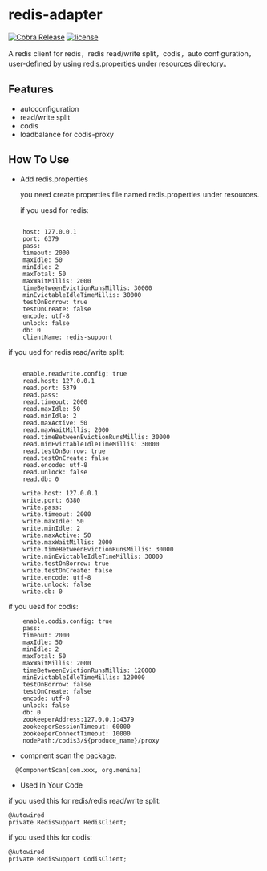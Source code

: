 # redis-adapter

 [![Cobra Release](https://img.shields.io/github/release/MeninaChimp/redis-adapter.svg)](https://github.com/MeninaChimp/redis-adapter/releases)
 [![license](https://img.shields.io/github/license/mashape/apistatus.svg?maxAge=2592000)](https://github.com/MeninaChimp/redis-adapter/blob/master/LICENSE)

  A redis client for redis，redis read/write split，codis，auto configuration，user-defined by using redis.properties under resources directory。 

Features
--------
- autoconfiguration
- read/write split
- codis
- loadbalance for codis-proxy

How To Use
------

- Add redis.properties

  you need create properties file named redis.properties under resources.

  if you uesd for redis:

``` properties
    
    host: 127.0.0.1
    port: 6379
    pass:
    timeout: 2000
    maxIdle: 50
    minIdle: 2
    maxTotal: 50
    maxWaitMillis: 2000
    timeBetweenEvictionRunsMillis: 30000
    minEvictableIdleTimeMillis: 30000
    testOnBorrow: true
    testOnCreate: false
    encode: utf-8
    unlock: false
    db: 0
    clientName: redis-support
```

if you ued for redis read/write split:

``` properties
    
    enable.readwrite.config: true
    read.host: 127.0.0.1
    read.port: 6379
    read.pass:
    read.timeout: 2000
    read.maxIdle: 50
    read.minIdle: 2
    read.maxActive: 50
    read.maxWaitMillis: 2000
    read.timeBetweenEvictionRunsMillis: 30000
    read.minEvictableIdleTimeMillis: 30000
    read.testOnBorrow: true
    read.testOnCreate: false
    read.encode: utf-8
    read.unlock: false
    read.db: 0
    
    write.host: 127.0.0.1
    write.port: 6380
    write.pass:
    write.timeout: 2000
    write.maxIdle: 50
    write.minIdle: 2
    write.maxActive: 50
    write.maxWaitMillis: 2000
    write.timeBetweenEvictionRunsMillis: 30000
    write.minEvictableIdleTimeMillis: 30000
    write.testOnBorrow: true
    write.testOnCreate: false
    write.encode: utf-8
    write.unlock: false
    write.db: 0
```

if you uesd for codis:

``` properties    
    enable.codis.config: true
    pass:
    timeout: 2000
    maxIdle: 50
    minIdle: 2
    maxTotal: 50
    maxWaitMillis: 2000
    timeBetweenEvictionRunsMillis: 120000
    minEvictableIdleTimeMillis: 120000
    testOnBorrow: false
    testOnCreate: false
    encode: utf-8
    unlock: false
    db: 0
    zookeeperAddress:127.0.0.1:4379
    zookeeperSessionTimeout: 60000
    zookeeperConnectTimeout: 10000
    nodePath:/codis3/${produce_name}/proxy  
```
- compnent scan the package.
```
  @ComponentScan(com.xxx, org.menina)
```  

- Used In Your Code

 if you used this for redis/redis read/write split:
    
```
@Autowired
private RedisSupport RedisClient;
```
 
  if you used this for codis:
    
```
@Autowired
private RedisSupport CodisClient;
```  

